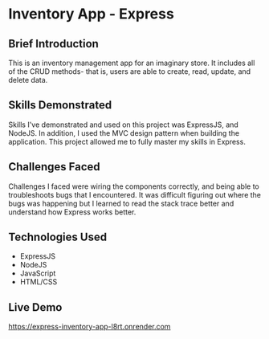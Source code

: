# Inventory App - Express

## Brief Introduction

This is an inventory management app for an imaginary store.  It includes all of the CRUD methods- that is, users are able to create, read, update, and delete data.

## Skills Demonstrated

Skills I've demonstrated and used on this project was ExpressJS, and NodeJS.  In addition, I used the MVC design pattern when building the application.  This project allowed me to fully master my skills in Express.

## Challenges Faced

Challenges I faced were wiring the components correctly, and being able to troubleshoots bugs that I encountered.  It was difficult figuring out where the bugs was happening but I learned to read the stack trace better and understand how Express works better.

## Technologies Used
- ExpressJS
- NodeJS
- JavaScript
- HTML/CSS

## Live Demo

https://express-inventory-app-l8rt.onrender.com
